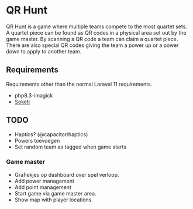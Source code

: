 # QR Hunt
QR Hunt is a game where multiple teams compete to the most quartet sets. A quartet piece can be found as QR codes in a physical area set out by the game master.
By scanning a QR code a team can claim a quartet piece. There are also special QR codes giving the team a power up or a power down to apply to another team.

## Requirements
Requirements other than the normal Laravel 11 requirements.
- php8.3-imagick
- [Soketi](https://docs.soketi.app/)

## TODO
- Haptics? (@capacitor/haptics)
- Powers toevoegen
- Set random team as tagged when game starts 
### Game master
- Grafiekjes op dashboard over spel verloop.
- Add power management 
- Add point management 
- Start game via game master area.
- Show map with player locations.
